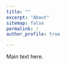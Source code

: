 ```yaml
---
title: ""
excerpt: "About"
sitemap: false
permalink: /
author_profile: true

---
```


Main text here.
